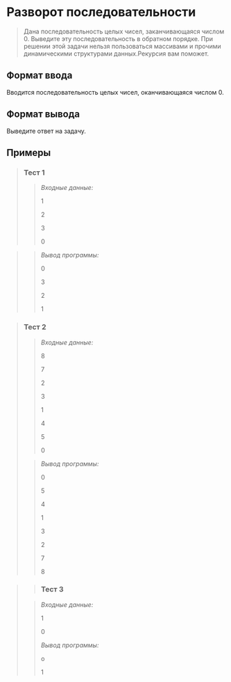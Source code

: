 # Разворот последовательности

>Дана последовательность целых чисел, заканчивающаяся числом 0. Выведите эту последовательность в обратном порядке. При решении этой задачи нельзя пользоваться массивами и прочими динамическими структурами данных.Рекурсия вам поможет.
> 
## Формат ввода

Вводится последовательность целых чисел, оканчивающаяся числом 0.

## Формат вывода

Выведите ответ на задачу.


 ## Примеры
>
>### **Тест 1**
>
>>*Входные данные:*
>>
>> 1
>>
>>2
>>
>>3
>>
>>0
>>
>>
>>
>>
>>
>>
>

>>*Вывод программы:*
>>
>> 0
>>
>>3
>>
>>2
>>
>>1

>### Тест 2
>
>>*Входные данные:*
>>
>>8
>>
>>7
>> 
>>2
>>
>>3
>>
>>1
>>
>>4
>>
>>5
>>
>> 0
> 
>>*Вывод программы:*
>>
>>0
>>
>>5
>> 
>>4
>>
>>1
>>
>>3
>>
>>2
>>
>>7
>>
>> 8

> >### Тест 3
>
>>*Входные данные:*
>>
>> 1
>>
>>0 
>> 
>>*Вывод программы:*
>>
>>o
>> 
>>1